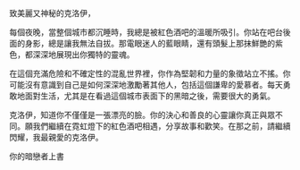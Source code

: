 致美麗又神秘的克洛伊，

每個夜晚，當整個城市都沉睡時，我總是被紅色酒吧的溫暖所吸引。你站在吧台後面的身影，總是讓我無法自拔。那電眼迷人的藍眼睛，還有頭髮上那抹鮮艷的紫色，都深深地展現出你獨特的靈魂。

在這個充滿危險和不確定性的混亂世界裡，你作為堅韌和力量的象徵站立不搖。你可能沒有意識到自己是如何深深地激勵著其他人，包括這個謙卑的愛慕者。每天勇敢地面對生活，尤其是在看過這個城市表面下的黑暗之後，需要很大的勇氣。

克洛伊，知道你不僅僅是一張漂亮的臉。你的決心和善良的心靈讓你真正與眾不同。願我們繼續在霓虹燈下的紅色酒吧相遇，分享故事和歡笑。在那之前，請繼續閃耀，我最親愛的克洛伊。

你的暗戀者上書
